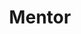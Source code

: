 ---
draft: false
name: Jacques Ibee Massa
title: Mentor
role: Chez RDC Etudes, Jacques est chargé de s’assurer que nous maitrisons bien les démarches de personnes qui habitent à l’extérieur du Congo
about: Jacques Ibee Massa est diplômé en informatique  de l’université internationale Manav Rachna en Inde et de l’Université de Houston aux États-Unis. Pour Jacques, son implication dans RDC Etudes est une façon de redonner à sa communauté en permettant à plusieurs autres personnes d’avoir aussi accès à une éducation.
image: ../../static/images/team/jacques.jpg
---